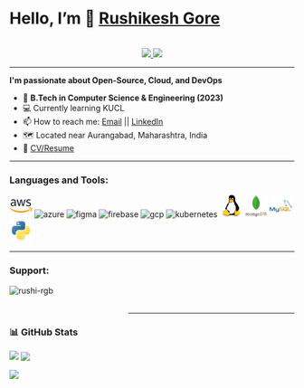 # Hello, I’m 👋 [Rushikesh Gore](https://github.com/rushi-rgb)
<!-- https://shields.io/ -->
<p align="center"><br/>
 <a href="https://www.linkedin.com/in/rushikesh-l-gore-754015161/">
  <img src="https://img.shields.io/badge/linkedin-Rushikesh%20Gore-blue?style=flat-square&logo=linkedin">
 </a>
 <a href="mailto:hrgore8@gmail.com">
  <img src="https://img.shields.io/badge/Email-hrgore8@gmail.com-red?style=flat-square&logo=gmail&logoColor=white">
 </a>
</p>

---

**I'm passionate about Open-Source, Cloud, and DevOps**  

- 📄 **B.Tech in Computer Science & Engineering (2023)**  
- 💻 Currently learning KUCL  
- 📫 How to reach me: [Email](mailto:hrgore8@gmail.com) || [LinkedIn](https://www.linkedin.com/in/rushikesh-l-gore-754015161/)  
- 🗺️ Located near Aurangabad, Maharashtra, India  
- 📝 [CV/Resume](https://drive.google.com/file/d/1BDD8E39JX-NpNbZ0g4IU9-mK-Bh_uB5x/view?usp=sharing)  

---

<h3 align="left">Languages and Tools:</h3>
<p>
<img src="https://raw.githubusercontent.com/devicons/devicon/master/icons/amazonwebservices/amazonwebservices-original-wordmark.svg" alt="aws" width="40" height="40"/> 
<img src="https://www.vectorlogo.zone/logos/microsoft_azure/microsoft_azure-icon.svg" alt="azure" width="40" height="40"/> 
<img src="https://www.vectorlogo.zone/logos/figma/figma-icon.svg" alt="figma" width="40" height="40"/> 
<img src="https://www.vectorlogo.zone/logos/firebase/firebase-icon.svg" alt="firebase" width="40" height="40"/> 
<img src="https://www.vectorlogo.zone/logos/google_cloud/google_cloud-icon.svg" alt="gcp" width="40" height="40"/> 
<img src="https://www.vectorlogo.zone/logos/kubernetes/kubernetes-icon.svg" alt="kubernetes" width="40" height="40"/> 
<img src="https://raw.githubusercontent.com/devicons/devicon/master/icons/linux/linux-original.svg" alt="linux" width="40" height="40"/> 
<img src="https://raw.githubusercontent.com/devicons/devicon/master/icons/mongodb/mongodb-original-wordmark.svg" alt="mongodb" width="40" height="40"/> 
<img src="https://raw.githubusercontent.com/devicons/devicon/master/icons/mysql/mysql-original-wordmark.svg" alt="mysql" width="40" height="40"/> 
<img src="https://raw.githubusercontent.com/devicons/devicon/master/icons/python/python-original.svg" alt="python" width="40" height="40"/> 
</p>

---

<h3 align="left">Support:</h3>
<p><a href="https://www.buymeacoffee.com/rushi-rgb"> 
<img align="left" src="https://cdn.buymeacoffee.com/buttons/v2/default-yellow.png" height="50" width="210" alt="rushi-rgb" /></a></p><br><br>

---

### 📊 GitHub Stats

<p><img align="left" src="https://github-readme-stats.vercel.app/api/top-langs/?username=rushi-rgb&layout=compact&langs_count=8&card_width=320&theme=radical&hide_border=true&count_private=true&t=1" /></p>

<p>&nbsp;<img align="center" src="https://github-readme-stats.vercel.app/api?username=rushi-rgb&show_icons=true&theme=radical&hide_border=true&count_private=true&t=1" /></p>

<p><img align="center" src="https://github-readme-streak-stats.herokuapp.com?user=rushi-rgb&theme=radical&hide_border=true&t=1" /></p>
